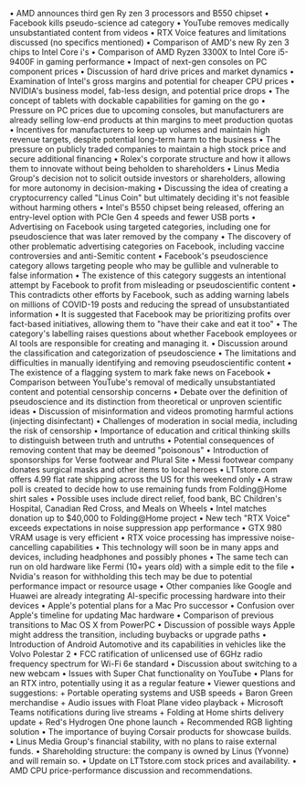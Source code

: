 • AMD announces third gen Ry zen 3 processors and B550 chipset
• Facebook kills pseudo-science ad category
• YouTube removes medically unsubstantiated content from videos
• RTX Voice features and limitations discussed (no specifics mentioned)
• Comparison of AMD's new Ry zen 3 chips to Intel Core i's
• Comparison of AMD Ryzen 3300X to Intel Core i5-9400F in gaming performance
• Impact of next-gen consoles on PC component prices
• Discussion of hard drive prices and market dynamics
• Examination of Intel's gross margins and potential for cheaper CPU prices
• NVIDIA's business model, fab-less design, and potential price drops
• The concept of tablets with dockable capabilities for gaming on the go
• Pressure on PC prices due to upcoming consoles, but manufacturers are already selling low-end products at thin margins to meet production quotas
• Incentives for manufacturers to keep up volumes and maintain high revenue targets, despite potential long-term harm to the business
• The pressure on publicly traded companies to maintain a high stock price and secure additional financing
• Rolex's corporate structure and how it allows them to innovate without being beholden to shareholders
• Linus Media Group's decision not to solicit outside investors or shareholders, allowing for more autonomy in decision-making
• Discussing the idea of creating a cryptocurrency called "Linus Coin" but ultimately deciding it's not feasible without harming others
• Intel's B550 chipset being released, offering an entry-level option with PCIe Gen 4 speeds and fewer USB ports
• Advertising on Facebook using targeted categories, including one for pseudoscience that was later removed by the company
• The discovery of other problematic advertising categories on Facebook, including vaccine controversies and anti-Semitic content
• Facebook's pseudoscience category allows targeting people who may be gullible and vulnerable to false information
• The existence of this category suggests an intentional attempt by Facebook to profit from misleading or pseudoscientific content
• This contradicts other efforts by Facebook, such as adding warning labels on millions of COVID-19 posts and reducing the spread of unsubstantiated information
• It is suggested that Facebook may be prioritizing profits over fact-based initiatives, allowing them to "have their cake and eat it too"
• The category's labelling raises questions about whether Facebook employees or AI tools are responsible for creating and managing it.
• Discussion around the classification and categorization of pseudoscience
• The limitations and difficulties in manually identifying and removing pseudoscientific content
• The existence of a flagging system to mark fake news on Facebook
• Comparison between YouTube's removal of medically unsubstantiated content and potential censorship concerns
• Debate over the definition of pseudoscience and its distinction from theoretical or unproven scientific ideas
• Discussion of misinformation and videos promoting harmful actions (injecting disinfectant)
• Challenges of moderation in social media, including the risk of censorship
• Importance of education and critical thinking skills to distinguish between truth and untruths
• Potential consequences of removing content that may be deemed "poisonous"
• Introduction of sponsorships for Verse footwear and Plural Site
• Messi footwear company donates surgical masks and other items to local heroes
• LTTstore.com offers 4.99 flat rate shipping across the US for this weekend only
• A straw poll is created to decide how to use remaining funds from Folding@Home shirt sales
• Possible uses include direct relief, food bank, BC Children's Hospital, Canadian Red Cross, and Meals on Wheels
• Intel matches donation up to $40,000 to Folding@Home project
• New tech "RTX Voice" exceeds expectations in noise suppression app performance
• GTX 980 VRAM usage is very efficient
• RTX voice processing has impressive noise-cancelling capabilities
• This technology will soon be in many apps and devices, including headphones and possibly phones
• The same tech can run on old hardware like Fermi (10+ years old) with a simple edit to the file
• Nvidia's reason for withholding this tech may be due to potential performance impact or resource usage
• Other companies like Google and Huawei are already integrating AI-specific processing hardware into their devices
• Apple's potential plans for a Mac Pro successor
• Confusion over Apple's timeline for updating Mac hardware
• Comparison of previous transitions to Mac OS X from PowerPC
• Discussion of possible ways Apple might address the transition, including buybacks or upgrade paths
• Introduction of Android Automotive and its capabilities in vehicles like the Volvo Polestar 2
• FCC ratification of unlicensed use of 6GHz radio frequency spectrum for Wi-Fi 6e standard
• Discussion about switching to a new webcam
• Issues with Super Chat functionality on YouTube
• Plans for an RTX intro, potentially using it as a regular feature
• Viewer questions and suggestions:
	+ Portable operating systems and USB speeds
	+ Baron Green merchandise
	+ Audio issues with Float Plane video playback
	+ Microsoft Teams notifications during live streams
	+ Folding at Home shirts delivery update
	+ Red's Hydrogen One phone launch
	+ Recommended RGB lighting solution
• The importance of buying Corsair products for showcase builds.
• Linus Media Group's financial stability, with no plans to raise external funds.
• Shareholding structure: the company is owned by Linus (Yvonne) and will remain so.
• Update on LTTstore.com stock prices and availability.
• AMD CPU price-performance discussion and recommendations.